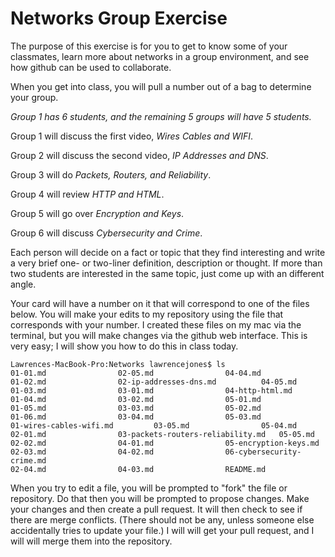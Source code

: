 # Networks Group Exercise

The purpose of this exercise is for you to get to know some of your classmates,
learn more about networks in a group environment, and see how github can be used to
collaborate.

When you get into class, you will pull a number out of a bag to determine your group.

*Group 1 has 6 students, and the remaining 5 groups will have 5 students.*

Group 1 will discuss the first video, *Wires Cables and WIFI*.

Group 2 will discuss the second video, *IP Addresses and DNS*.

Group 3 will do *Packets, Routers, and Reliability*.

Group 4 will review *HTTP and HTML*.

Group 5 will go over *Encryption and Keys*.

Group 6 will discuss *Cybersecurity and Crime*.

Each person will decide on a fact or topic that they find interesting and write a
very brief one- or two-liner definition, description or thought. If more
than two students are interested in the same topic, just come up with an different
angle.

Your card will have a number on it that will correspond to one of the files below. You will make your edits to my repository using the file that corresponds with your number.
I created these files on my mac via the terminal, but you will make changes via the github web interface. This is very easy; I will show you how to do this in class today.


```
Lawrences-MacBook-Pro:Networks lawrencejones$ ls
01-01.md				02-05.md				04-04.md
01-02.md				02-ip-addresses-dns.md			04-05.md
01-03.md				03-01.md				04-http-html.md
01-04.md				03-02.md				05-01.md
01-05.md				03-03.md				05-02.md
01-06.md				03-04.md				05-03.md
01-wires-cables-wifi.md			03-05.md				05-04.md
02-01.md				03-packets-routers-reliability.md	05-05.md
02-02.md				04-01.md				05-encryption-keys.md
02-03.md				04-02.md				06-cybersecurity-crime.md
02-04.md				04-03.md				README.md

```
When you try to edit a file, you will be prompted to "fork" the file or repository. Do that then you will be prompted to propose changes. Make your changes and then create a pull request. It will then check to see if there are merge conflicts. (There should not be any, unless someone else accidentally tries to update your file.) I will will get your pull request, and I will will merge them into the repository.
